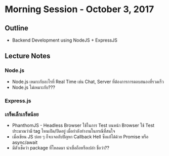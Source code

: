 # Morning Session - October 3, 2017
## Outline
* Backend Development using NodeJS + ExpressJS

## Lecture Notes
### Node.js
* Node.js เหมาะกับอะไรที่ Real Time เช่น Chat, Server ที่ต้องการการตอบสนองที่รวดเร็ว
* Node.js ไม่เหมาะกับ???

### Express.js

### เกร็ดเล็กเกร็ดน้อย
* PhanthomJS - Headless Browser ใช้ในการ Test บนหน้า Browser ใช้ Test ประมาณว่ามี tag ไหนเปิด/ปิดอยู่ เมื่อกำลังทำงานในกรณีที่สนใจ
* เมื่อเขียน JS บ่อย ๆ ก็จะเจอกับปัญหา Callback Hell ซึ่งแก้ได้ด้วย Promise หรือ async/await
* มีตัวเช็คว่า package ที่โหลดมา น่าเชื่อถือหรือเปล่า ชื่อว่า??
